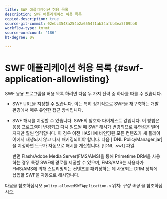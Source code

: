```yaml
---
title: SWF 애플리케이션 허용 목록
description: SWF 애플리케이션 허용 목록
copied-description: true
source-git-commit: 02ebc3548a254b2a6554f1ab34afbb3ea5f09bb8
workflow-type: tm+mt
source-wordcount: '186'
ht-degree: 0%

---
```


# SWF 애플리케이션 허용 목록 {#swf-application-allowlisting}

SWF 응용 프로그램을 허용 목록 하려면 다음 두 가지 전략 중 하나를 따를 수 있습니다.

* SWF URL을 지정할 수 있습니다. 이는 특히 정기적으로 SWF을 재구축하는 개발 환경에서 매우 유연한 접근 방식입니다.
* SWF 해시를 지정할 수 있습니다. SWF의 암호화 다이제스트 값입니다. 이 방법은 응용 프로그램이 변경되고 다시 빌드될 때 SWF 해시가 변경되므로 유연성은 떨어지지만 훨씬 엄격합니다. 이 경우 이전 HASH에 바인딩된 모든 컨텐츠가 새 플레이어에서 재생되지 않고 다시 패키징되어야 합니다. 다음 [!DNL PolicyManager.jar] 을 지정하면 도구가 자동으로 해시를 계산합니다. [!DNL .swf] 파일.

  반면 Flash/Adobe Media Server(FMS/AMS)을 통해 Primetime DRM을 사용하는 경우 특정 SWF에 경로를 제공할 수 있으며, FMS/AMS는 사용자가 FMS/AMS에 의해 스트리밍되는 컨텐츠를 패키징하는 데 사용되는 DRM 정책에 삽입할 SWF을 자동으로 해시합니다.

다음을 참조하십시오 `policy.allowedSWFApplication.n` 위치: *구성 속성* 을 참조하십시오.
